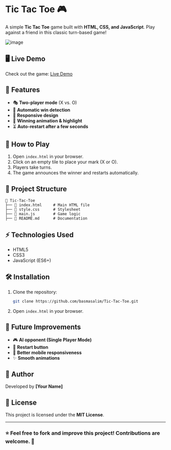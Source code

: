 # Tic Tac Toe 🎮

A simple **Tic Tac Toe** game built with **HTML, CSS, and JavaScript**. Play against a friend in this classic turn-based game!

![image](https://github.com/user-attachments/assets/f6eb4571-2621-4dd2-9f0d-d2bbce857956)


## 🖥️ Live Demo
Check out the game: [Live Demo](https://basmasalim.github.io/Tic-Tac-Toe/)

## 📌 Features
- 🎭 **Two-player mode** (X vs. O)
- 🔄 **Automatic win detection**
- 🎨 **Responsive design**
- 🎉 **Winning animation & highlight**
- ⏳ **Auto-restart after a few seconds**

## 🚀 How to Play
1. Open `index.html` in your browser.
2. Click on an empty tile to place your mark (X or O).
3. Players take turns.
4. The game announces the winner and restarts automatically.

## 📂 Project Structure
```
📂 Tic-Tac-Toe
├── 📄 index.html     # Main HTML file
├── 📄 style.css      # Stylesheet
├── 📄 main.js        # Game logic
├── 📄 README.md      # Documentation
```

## ⚡ Technologies Used
- HTML5
- CSS3
- JavaScript (ES6+)

## 🛠️ Installation
1. Clone the repository:
   ```sh
   git clone https://github.com/basmasalim/Tic-Tac-Toe.git
   ```
2. Open `index.html` in your browser.

## 📌 Future Improvements
- 🎮 **AI opponent (Single Player Mode)**
- 🔄 **Restart button**
- 📱 **Better mobile responsiveness**
- ✨ **Smooth animations**

## 📝 Author
Developed by **[Your Name]**

## 📜 License
This project is licensed under the **MIT License**.

---
### ⭐ Feel free to fork and improve this project! Contributions are welcome. 🚀

